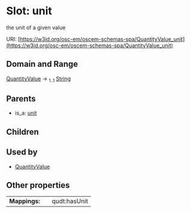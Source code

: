 
# Slot: unit

the unit of a given value

URI: [https://w3id.org/osc-em/oscem-schemas-spa/QuantityValue_unit](https://w3id.org/osc-em/oscem-schemas-spa/QuantityValue_unit)


## Domain and Range

[QuantityValue](QuantityValue.md) &#8594;  <sub>1..1</sub> [String](types/String.md)

## Parents

 *  is_a: [unit](unit.md)

## Children


## Used by

 * [QuantityValue](QuantityValue.md)

## Other properties

|  |  |  |
| --- | --- | --- |
| **Mappings:** | | qudt:hasUnit |